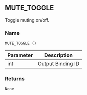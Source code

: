 ## MUTE\_TOGGLE

Toggle muting on/off.


### Name

`MUTE_TOGGLE ()`


| Parameter | Description       |
| --------- | ----------------- |
| int       | Output Binding ID |


### Returns

`None`